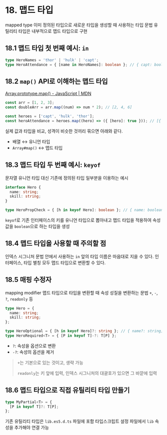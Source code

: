 # 18. 맵드 타입

mapped type
이미 정의된 타입으로 새로운 타입을 생성할 때 사용하는 타입 문법
유틸리티 타입은 내부적으로 맵드 타입으로 구현

## 18.1 맵드 타입 첫 번째 예시: `in`

```ts
type HeroNames = 'thor' | 'hulk' | 'capt';
type HeroAttendance = { [name in HeroNames]: boolean }; // { capt: boolean; hulk: boolean; thor: boolean }
```

## 18.2 `map()` API로 이해하는 맵드 타입

[Array.prototype.map() - JavaScript | MDN](https://developer.mozilla.org/en-US/docs/Web/JavaScript/Reference/Global_Objects/Array/map)

```ts
const arr = [1, 2, 3];
const doubleArr = arr.map((num) => num * 2); // [2, 4, 6]

const heroes = ['capt', 'hulk', 'thor'];
const heroAttendance = heroes.map((hero) => ({ [hero]: true })); // [{ capt: true }, { hulk: true }, { thor: true }];
```

실제 값과 타입을 비교, 성격이 비슷한 것끼리 묶으면 아래와 같다.

- 배열 ↔️ 유니언 타입
- `Array#map()` ↔️ 맵드 타입

## 18.3 맵드 타입 두 번째 예시: `keyof`

문자열 유니언 타입 대신 기존에 정의된 타입 일부분을 이용하는 예시

```ts
interface Hero {
  name: string;
  skill: string;
}

type HeroPropCheck = { [h in keyof Hero]: boolean }; // { name: boolean; skill: boolean }
```

`keyof`로 기존 인터페이스의 키를 유니언 타입으로 뽑아내고 맵드 타입을 적용하여 속성 값을 `boolean`으로 하는 타입을 생성

## 18.4 맵드 타입을 사용할 때 주의할 점

인덱스 시그니처 문법 안에서 사용하는 `in` 앞의 타입 이름은 마음대로 지을 수 있다.
인터페이스, 타입 별칭 모두 맵드 타입으로 변환할 수 있다.

## 18.5 매핑 수정자

mapping modifier
맵드 타입으로 타입을 변환할 때 속성 성질을 변환하는 문법
`+`, `-`, `?`, `readonly` 등

```ts
type Hero = {
  name: string;
  skill: string;
};

type HeroOptional = { [h in keyof Hero]?: string }; // { name?: string; skill?: string }
type HeroRequired<T> = { [P in keyof T]-?: T[P] };
```

- `?`: 속성을 옵션으로 변환
- `-?`: 속성의 옵션을 제거

> `+`는 기본으로 있는 것이고, 생략 가능
>
> `readonly`는 키 앞에 입력, 인덱스 시그니처의 대괄호가 있으면 그 바깥에 입력

## 18.6 맵드 타입으로 직접 유틸리티 타입 만들기

```ts
type MyPartial<T> = {
  [P in keyof T]?: T[P];
};
```

기존 유틸리티 타입은 `lib.es5.d.ts` 파일에 포함
타입스크립트 설정 파일에서 `lib` 속성을 추가해야 연결 가능

